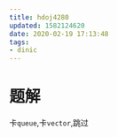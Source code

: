 ```yaml
---
title: hdoj4280
updated: 1582124620
date: 2020-02-19 17:13:48
tags:
- dinic
---
```


# 题解

卡`queue`,卡`vector`,跳过

